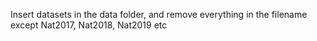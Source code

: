 Insert datasets in the data folder, and remove everything in the filename except Nat2017, Nat2018, Nat2019 etc